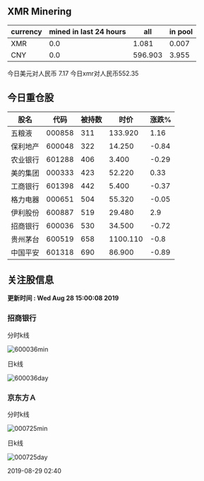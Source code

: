 ## XMR Minering

|currency|mined in last 24 hours|all|in pool|
|---|---|---|---|
|XMR|0.0|1.081|0.007|
|CNY|0.0|596.903|3.955|

今日美元对人民币 7.17	今日xmr对人民币552.35


## 今日重仓股 

|股名|代码|被持数|时价|涨跌%|
|---|---|---|---|---|
|五粮液|000858|311|133.920|1.16|
|保利地产|600048|322|14.250|-0.84|
|农业银行|601288|406|3.400|-0.29|
|美的集团|000333|423|52.220|0.33|
|工商银行|601398|442|5.400|-0.37|
|格力电器|000651|504|55.320|-0.05|
|伊利股份|600887|519|29.480|2.9|
|招商银行|600036|530|34.500|-0.72|
|贵州茅台|600519|658|1100.110|-0.8|
|中国平安|601318|690|86.900|-0.89|

## 关注股信息
**更新时间 : Wed Aug 28 15:00:08 2019**
### 招商银行 
分时k线

![600036min](http://image.sinajs.cn/newchart/min/n/sh600036.gif)

日k线

![600036day](http://image.sinajs.cn/newchart/daily/n/sh600036.gif)

### 京东方Ａ 
分时k线

![000725min](http://image.sinajs.cn/newchart/min/n/sz000725.gif)

日k线

![000725day](http://image.sinajs.cn/newchart/daily/n/sz000725.gif)

2019-08-29 02:40